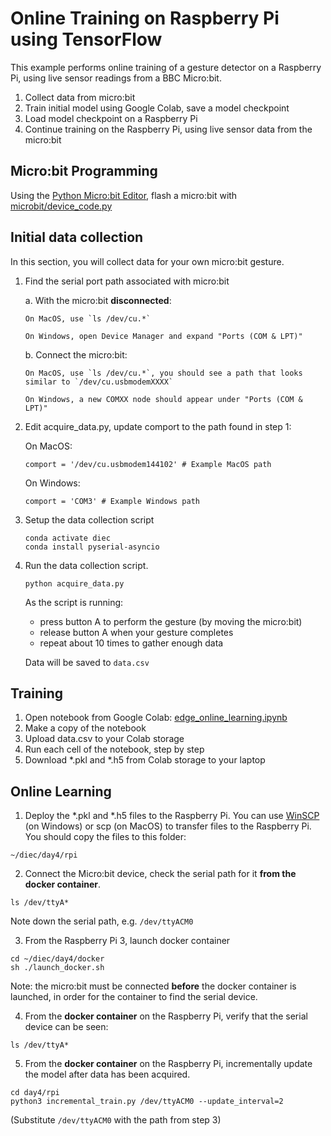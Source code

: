 # Online Training on Raspberry Pi using TensorFlow

This example performs online training of a gesture detector on a Raspberry Pi,
using live sensor readings from a BBC Micro:bit.

1. Collect data from micro:bit
2. Train initial model using Google Colab, save a model checkpoint
3. Load model checkpoint on a Raspberry Pi
4. Continue training on the Raspberry Pi, using live sensor data from the micro:bit

## Micro:bit Programming
Using the [Python Micro:bit Editor](https://python.microbit.org/v/1.1), flash a micro:bit with [microbit/device_code.py](microbit/device_code.py)

## Initial data collection
In this section, you will collect data for your own micro:bit gesture.

1. Find the serial port path associated with micro:bit

   a. With the micro:bit **disconnected**:

       On MacOS, use `ls /dev/cu.*`

       On Windows, open Device Manager and expand "Ports (COM & LPT)"

   b. Connect the micro:bit:

       On MacOS, use `ls /dev/cu.*`, you should see a path that looks similar to `/dev/cu.usbmodemXXXX`

       On Windows, a new COMXX node should appear under "Ports (COM & LPT)"
   
2. Edit acquire_data.py, update comport to the path found in step 1:

   On MacOS:
    ```
    comport = '/dev/cu.usbmodem144102' # Example MacOS path
    ```

   On Windows:
    ```
    comport = 'COM3' # Example Windows path
    ```

3. Setup the data collection script
    ```
    conda activate diec
    conda install pyserial-asyncio
    ```

4. Run the data collection script. 
    ```
    python acquire_data.py
    ```
   As the script is running:
      - press button A to perform the gesture (by moving the micro:bit)
      - release button A when your gesture completes
      - repeat about 10 times to gather enough data

   Data will be saved to `data.csv`

## Training
1. Open notebook from Google Colab: [edge_online_learning.ipynb](edge_online_learning.ipynb)
2. Make a copy of the notebook
3. Upload data.csv to your Colab storage
4. Run each cell of the notebook, step by step
5. Download *.pkl and *.h5 from Colab storage to your laptop

## Online Learning
1. Deploy the *.pkl and *.h5 files to the Raspberry Pi. You can use [WinSCP](https://winscp.net/eng/download.php) (on Windows) or scp (on MacOS) to transfer files to the Raspberry Pi. You should copy the files to this folder:
```
~/diec/day4/rpi
``` 

2. Connect the Micro:bit device, check the serial path for it **from the docker container**.
```
ls /dev/ttyA*
```
Note down the serial path, e.g. `/dev/ttyACM0`

3. From the Raspberry Pi 3, launch docker container
```
cd ~/diec/day4/docker
sh ./launch_docker.sh
```
Note: the micro:bit must be connected **before** the docker container is launched, in order for the container to find the serial device.

4. From the **docker container** on the Raspberry Pi, verify that the serial device can be seen:
```
ls /dev/ttyA*
```

5. From the **docker container** on the Raspberry Pi, incrementally update the model after data has been acquired.
```
cd day4/rpi
python3 incremental_train.py /dev/ttyACM0 --update_interval=2
```
(Substitute `/dev/ttyACM0` with the path from step 3)